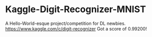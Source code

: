 # Kaggle-Digit-Recognizer-MNIST
A Hello-World-esque project/competition for DL newbies.  https://www.kaggle.com/c/digit-recognizer
Got a score of 0.99200! 
